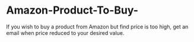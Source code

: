 # Amazon-Product-To-Buy-
If you wish to buy a product from Amazon but find price is too high, get an email when price reduced to your desired value.
